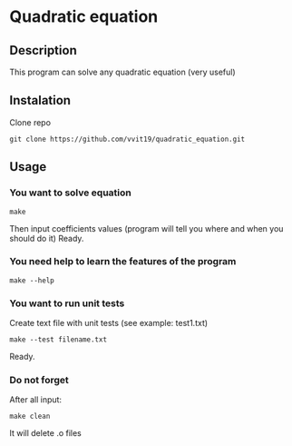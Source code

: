 # Quadratic equation
## Description
This program can solve any quadratic equation (very useful)
## Instalation
Clone repo
```
git clone https://github.com/vvit19/quadratic_equation.git
```
## Usage 
### You want to solve equation
```
make
```
Then input coefficients values (program will tell you where and when you should do it)
Ready.
### You need help to learn the features of the program
```
make --help
``` 
### You want to run unit tests
Create text file with unit tests (see example: test1.txt)
```
make --test filename.txt
```
Ready.
### Do not forget 
After all input:
```
make clean
```
It will delete .o files
